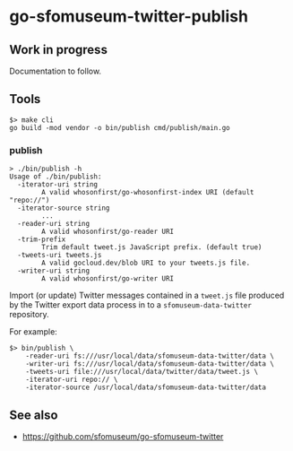 # go-sfomuseum-twitter-publish

## Work in progress

Documentation to follow.

## Tools

```
$> make cli
go build -mod vendor -o bin/publish cmd/publish/main.go
```

### publish

```
> ./bin/publish -h
Usage of ./bin/publish:
  -iterator-uri string
    	A valid whosonfirst/go-whosonfirst-index URI (default "repo://")
  -iterator-source string
        ...  		   
  -reader-uri string
    	A valid whosonfirst/go-reader URI
  -trim-prefix
    	Trim default tweet.js JavaScript prefix. (default true)
  -tweets-uri tweets.js
    	A valid gocloud.dev/blob URI to your tweets.js file.
  -writer-uri string
    	A valid whosonfirst/go-writer URI
```

Import (or update) Twitter messages contained in a `tweet.js` file produced by the Twitter export data process in to a `sfomuseum-data-twitter` repository.

For example:

```
$> bin/publish \
	-reader-uri fs:///usr/local/data/sfomuseum-data-twitter/data \
	-writer-uri fs:///usr/local/data/sfomuseum-data-twitter/data \
	-tweets-uri file:///usr/local/data/twitter/data/tweet.js \
	-iterator-uri repo:// \
	-iterator-source /usr/local/data/sfomuseum-data-twitter/data
```

## See also

* https://github.com/sfomuseum/go-sfomuseum-twitter
